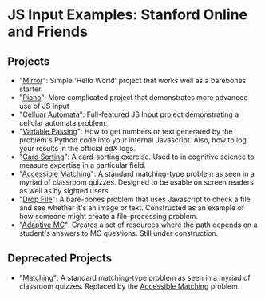 # JS Input Examples: Stanford Online and Friends #

## Projects ##
- "[Mirror](https://github.com/Stanford-Online/js-input-samples/tree/master/mirror)": Simple 'Hello World' project that works well as a barebones starter.
- "[Piano](https://github.com/Stanford-Online/js-input-samples/tree/master/piano)": More complicated project that demonstrates more advanced use of JS Input
- "[Celluar Automata](https://github.com/Stanford-Online/js-input-samples/tree/master/automata)": Full-featured JS Input project demonstrating a cellular automata problem.
- "[Variable Passing](https://github.com/Stanford-Online/js-input-samples/tree/master/variablepassing)": How to get numbers or text generated by the problem's Python code into your internal Javascript. Also, how to log your results in the official edX logs.
- "[Card Sorting](https://github.com/Stanford-Online/js-input-samples/tree/master/cardsorting)": A card-sorting exercise. Used to in cognitive science to measure expertise in a particular field.
- "[Accessible Matching](https://github.com/Stanford-Online/js-input-samples/tree/master/matching_accessible)": A standard matching-type problem as seen in a myriad of classroom quizzes. Designed to be usable on screen readers as well as by sighted users.
- "[Drop File](https://github.com/Stanford-Online/js-input-samples/tree/master/dropfile)": A bare-bones problem that uses Javascript to check a file and see whether it's an image or text. Constructed as an example of how someone might create a file-processing problem.
- "[Adaptive MC]((https://github.com/Stanford-Online/js-input-samples/tree/master/adaptive_mc))": Creates a set of resources where the path depends on a student's answers to MC questions. Still under construction.

## Deprecated Projects ##
- "[Matching](https://github.com/Stanford-Online/js-input-samples/tree/master/deprecated/matching)": A standard matching-type problem as seen in a myriad of classroom quizzes. Replaced by the [Accessible Matching](https://github.com/Stanford-Online/js-input-samples/tree/master/matching_accessible) problem.
